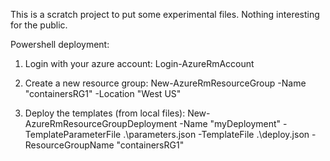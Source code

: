 This is a scratch project to put some experimental files. Nothing interesting for the public.

Powershell deployment:

1. Login with your azure account:
Login-AzureRmAccount

2. Create a new resource group:
New-AzureRmResourceGroup -Name "containersRG1" -Location "West US"

3. Deploy the templates (from local files):
New-AzureRmResourceGroupDeployment -Name "myDeployment" -TemplateParameterFile .\parameters.json -TemplateFile .\deploy.json -ResourceGroupName "containersRG1"
